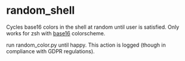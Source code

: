 # random_shell
Cycles base16 colors in the shell at random until user is satisfied. Only works for zsh with [base16](https://github.com/chriskempson/base16) colorscheme.

run random_color.py until happy. This action is logged (though in compliance with GDPR regulations).
